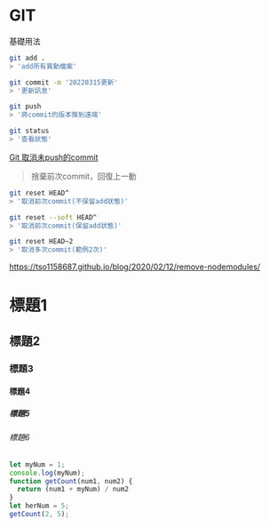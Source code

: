 # GIT

基礎用法

```bash
git add . 
> 'add所有異動檔案'

git commit -m '20220315更新'
> '更新訊息'

git push
> '將commit的版本推到遠端'

git status
> '查看狀態'
```



[Git 取消未push的commit](https://matthung0807.blogspot.com/2021/07/git-cancel-last-unpushed-local-commit.html)

> 捨棄前次commit，回復上一動

```bash
git reset HEAD^
> '取消前次commit(不保留add狀態)'

git reset --soft HEAD^
> '取消前次commit(保留add狀態)'

git reset HEAD~2
> '取消多次commit(範例2次)'
```







https://tso1158687.github.io/blog/2020/02/12/remove-nodemodules/

















# 標題1

## 標題2

### 標題3

#### 標題4

##### 標題5

###### 標題6

```js
let myNum = 1;
console.log(myNum);
function getCount(num1, num2) {
  return (num1 + myNum) / num2
}
let herNum = 5;
getCount(2, 5);
```

